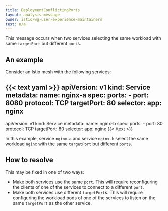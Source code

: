 ```yaml
---
title: DeploymentConflictingPorts
layout: analysis-message
owner: istio/wg-user-experience-maintainers
test: n/a
---
```


This message occurs when two services selecting the same workload with same `targetPort` but different `port`s.

## An example

Consider an Istio mesh with the following services:

{{< text yaml >}}
apiVersion: v1
kind: Service
metadata:
  name: nginx-a
spec:
  ports:
    - port: 8080
      protocol: TCP
      targetPort: 80
  selector:
    app: nginx
---
apiVersion: v1
kind: Service
metadata:
  name: nginx-b
spec:
  ports:
    - port: 80
      protocol: TCP
      targetPort: 80
  selector:
    app: nginx
{{< /text >}}

In this example, service `nginx-a` and service `nginx-b` select the same workload `nginx` with the same `targetPort` but different `port`s.

## How to resolve

This may be fixed in one of two ways:

- Make both services use the same `port`. This will require reconfiguring the clients of one of the services to connect to a different `port`.
- Make both services use different `targetPort`s. This will require configuring the workload pods of one of the services to listen on the same `targetPort` as the other service.
